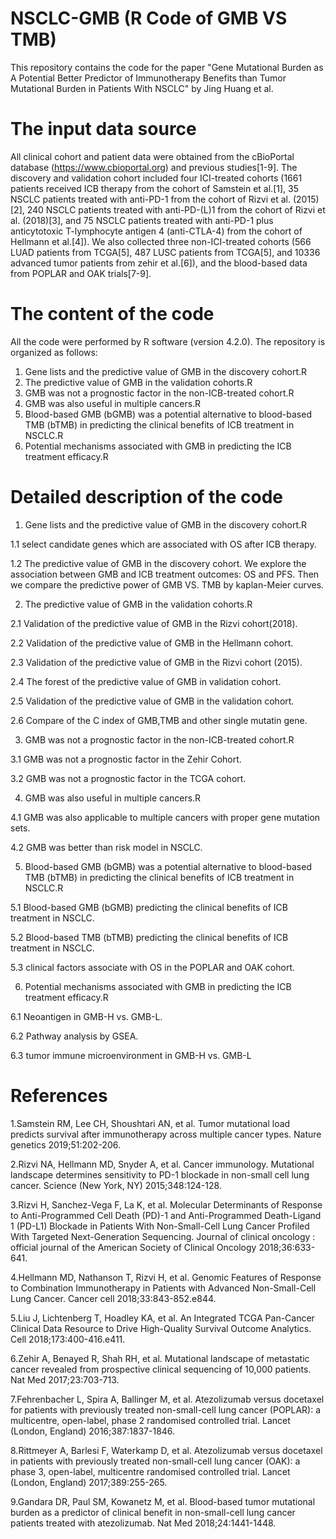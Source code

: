# NSCLC-GMB (R Code of GMB VS TMB)
This repository contains the code for the paper "Gene Mutational Burden as A Potential Better Predictor of Immunotherapy Benefits than Tumor Mutational Burden in Patients With NSCLC" by Jing Huang et al.
# The input data source
All clinical cohort and patient data were obtained from the cBioPortal database (https://www.cbioportal.org) and previous studies[1-9]. The discovery and validation cohort included four ICI-treated cohorts (1661 patients received ICB therapy from the cohort of Samstein et al.[1], 35 NSCLC patients treated with anti-PD-1 from the cohort of Rizvi et al. (2015)[2], 240 NSCLC patients treated with anti-PD-(L)1 from the cohort of Rizvi et al. (2018)[3], and 75 NSCLC patients treated with anti-PD-1 plus anticytotoxic T-lymphocyte antigen 4 (anti-CTLA-4) from the cohort of Hellmann et al.[4]). We also collected three non-ICI-treated cohorts (566 LUAD patients from TCGA[5], 487 LUSC patients from TCGA[5], and 10336 advanced tumor patients from zehir et al.[6]), and the blood-based data from POPLAR and OAK trials[7-9].
# The content of the code
All the code were performed by R software (version 4.2.0). The repository is organized as follows:
 1. Gene lists and the predictive value of GMB in the discovery cohort.R
 2. The predictive value of GMB in the validation cohorts.R
 3. GMB was not a prognostic factor in the non-ICB-treated cohort.R
 4. GMB was also useful in multiple cancers.R
 5. Blood-based GMB (bGMB) was a potential alternative to blood-based TMB (bTMB) in predicting the clinical benefits of ICB treatment in NSCLC.R
 6. Potential mechanisms associated with GMB in predicting the ICB treatment efficacy.R
# Detailed description of the code
1. Gene lists and the predictive value of GMB in the discovery cohort.R

 1.1 select candidate genes which are associated with OS after ICB therapy.

 1.2 The predictive value of GMB in the discovery cohort. We explore the association between GMB and ICB treatment outcomes: OS and PFS. Then we compare the predictive power of GMB VS. TMB by kaplan-Meier curves.

2. The predictive value of GMB in the validation cohorts.R

 2.1 Validation of the predictive value of GMB in the Rizvi cohort(2018).

 2.2 Validation of the predictive value of GMB in the Hellmann cohort.

 2.3 Validation of the predictive value of GMB in the Rizvi cohort (2015).

 2.4 The forest of the predictive value of GMB in validation cohort.

 2.5 Validation of the predictive value of GMB in the validation cohort.

 2.6 Compare of the C index of GMB,TMB and other single mutatin gene.

3. GMB was not a prognostic factor in the non-ICB-treated cohort.R

 3.1 GMB was not a prognostic factor in the Zehir Cohort.

 3.2 GMB was not a prognostic factor in the TCGA cohort.

4. GMB was also useful in multiple cancers.R

 4.1 GMB was also applicable to multiple cancers with proper gene mutation sets.

 4.2 GMB was better than risk model in NSCLC.

5. Blood-based GMB (bGMB) was a potential alternative to blood-based TMB (bTMB) in predicting the clinical benefits of ICB treatment in NSCLC.R

 5.1 Blood-based GMB (bGMB) predicting the clinical benefits of ICB treatment in NSCLC.

 5.2 Blood-based TMB (bTMB) predicting the clinical benefits of ICB treatment in NSCLC.
 
 5.3 clinical factors associate with OS in the POPLAR and OAK cohort.

6. Potential mechanisms associated with GMB in predicting the ICB treatment efficacy.R

 6.1 Neoantigen in GMB-H vs. GMB-L.

 6.2 Pathway analysis by GSEA.
 
 6.3 tumor immune microenvironment in GMB-H vs. GMB-L

# References

1.Samstein RM, Lee CH, Shoushtari AN, et al. Tumor mutational load predicts survival after immunotherapy across multiple cancer types. Nature genetics 2019;51:202-206.

2.Rizvi NA, Hellmann MD, Snyder A, et al. Cancer immunology. Mutational landscape determines sensitivity to PD-1 blockade in non-small cell lung cancer. Science (New York, NY) 2015;348:124-128.

3.Rizvi H, Sanchez-Vega F, La K, et al. Molecular Determinants of Response to Anti-Programmed Cell Death (PD)-1 and Anti-Programmed Death-Ligand 1 (PD-L1) Blockade in Patients With Non-Small-Cell Lung Cancer Profiled With Targeted Next-Generation Sequencing. Journal of clinical oncology : official journal of the American Society of Clinical Oncology 2018;36:633-641.

4.Hellmann MD, Nathanson T, Rizvi H, et al. Genomic Features of Response to Combination Immunotherapy in Patients with Advanced Non-Small-Cell Lung Cancer. Cancer cell 2018;33:843-852.e844.

5.Liu J, Lichtenberg T, Hoadley KA, et al. An Integrated TCGA Pan-Cancer Clinical Data Resource to Drive High-Quality Survival Outcome Analytics. Cell 2018;173:400-416.e411.

6.Zehir A, Benayed R, Shah RH, et al. Mutational landscape of metastatic cancer revealed from prospective clinical sequencing of 10,000 patients. Nat Med 2017;23:703-713.

7.Fehrenbacher L, Spira A, Ballinger M, et al. Atezolizumab versus docetaxel for patients with previously treated non-small-cell lung cancer (POPLAR): a multicentre, open-label, phase 2 randomised controlled trial. Lancet (London, England) 2016;387:1837-1846.

8.Rittmeyer A, Barlesi F, Waterkamp D, et al. Atezolizumab versus docetaxel in patients with previously treated non-small-cell lung cancer (OAK): a phase 3, open-label, multicentre randomised controlled trial. Lancet (London, England) 2017;389:255-265.

9.Gandara DR, Paul SM, Kowanetz M, et al. Blood-based tumor mutational burden as a predictor of clinical benefit in non-small-cell lung cancer patients treated with atezolizumab. Nat Med 2018;24:1441-1448.
